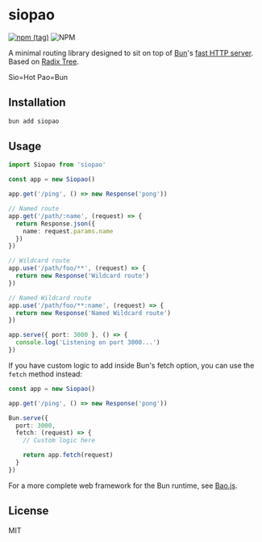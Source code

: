 # siopao

[![npm (tag)](https://img.shields.io/npm/v/siopao?style=flat&colorA=000000&colorB=000000)](https://www.npmjs.com/package/siopao) ![NPM](https://img.shields.io/npm/l/siopao?style=flat&colorA=000000&colorB=000000)

A minimal routing library designed to sit on top of [Bun](https://github.com/Jarred-Sumner/bun)'s [fast HTTP server](https://github.com/Jarred-Sumner/bun#bunserve---fast-http-server). Based on [Radix Tree](https://github.com/unjs/radix3).

Sio=Hot Pao=Bun

## Installation

```bash
bun add siopao
```

## Usage

```ts
import Siopao from 'siopao'

const app = new Siopao()

app.get('/ping', () => new Response('pong'))

// Named route
app.get('/path/:name', (request) => {
  return Response.json({
    name: request.params.name
  })
})

// Wildcard route
app.use('/path/foo/**', (request) => {
  return new Response('Wildcard route')
})

// Named Wildcard route
app.use('/path/foo/**:name', (request) => {
  return new Response('Named Wildcard route')
})

app.serve({ port: 3000 }, () => {
  console.log('Listening on port 3000...')
})
```

If you have custom logic to add inside Bun's fetch option, you can use the `fetch` method instead:

```ts
const app = new Siopao()

app.get('/ping', () => new Response('pong'))

Bun.serve({
  port: 3000,
  fetch: (request) => {
    // Custom logic here

    return app.fetch(request)
  }
})
```

For a more complete web framework for the Bun runtime, see [Bao.js](https://github.com/mattreid1/baojs).

## License

MIT

